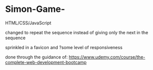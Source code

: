 # Simon-Game-
HTML/CSS/JavaScript

changed to repeat the sequence instead of  giving only the next in the sequence

sprinkled in a favicon and ?some level of responsiveness 

done through the guidance of: https://www.udemy.com/course/the-complete-web-development-bootcamp
